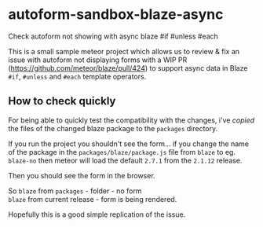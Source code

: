 # autoform-sandbox-blaze-async
Check autoform not showing with async blaze #if #unless #each

This is a small sample meteor project which allows us to review & fix an issue with autoform not displaying forms with a WIP PR (https://github.com/meteor/blaze/pull/424) to support async data in Blaze `#if`, `#unless` and `#each` template operators.

## How to check quickly

For being able to quickly test the compatibility with the changes, i've _copied_ the files of the changed blaze package to the `packages` directory.

If you run the project you shouldn't see the form... if you change the name of the package in the `packages/blaze/package.js` file from `blaze` to eg. `blaze-no` then meteor will load the default `2.7.1` from the `2.1.12` release.

Then you should see the form in the browser.

So `blaze` from `packages` - folder - no form  
`blaze` from current release - form is being rendered.

Hopefully this is a good simple replication of the issue.

